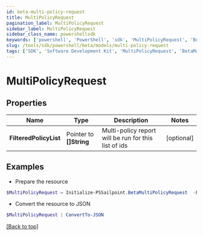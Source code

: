 ```yaml
---
id: beta-multi-policy-request
title: MultiPolicyRequest
pagination_label: MultiPolicyRequest
sidebar_label: MultiPolicyRequest
sidebar_class_name: powershellsdk
keywords: ['powershell', 'PowerShell', 'sdk', 'MultiPolicyRequest', 'BetaMultiPolicyRequest'] 
slug: /tools/sdk/powershell/beta/models/multi-policy-request
tags: ['SDK', 'Software Development Kit', 'MultiPolicyRequest', 'BetaMultiPolicyRequest']
---
```



# MultiPolicyRequest

## Properties

Name | Type | Description | Notes
------------ | ------------- | ------------- | -------------
**FilteredPolicyList** |  Pointer to **[]String** | Multi-policy report will be run for this list of ids | [optional] 

## Examples

- Prepare the resource
```powershell
$MultiPolicyRequest = Initialize-PSSailpoint.BetaMultiPolicyRequest  -FilteredPolicyList null
```

- Convert the resource to JSON
```powershell
$MultiPolicyRequest | ConvertTo-JSON
```


[[Back to top]](#) 

